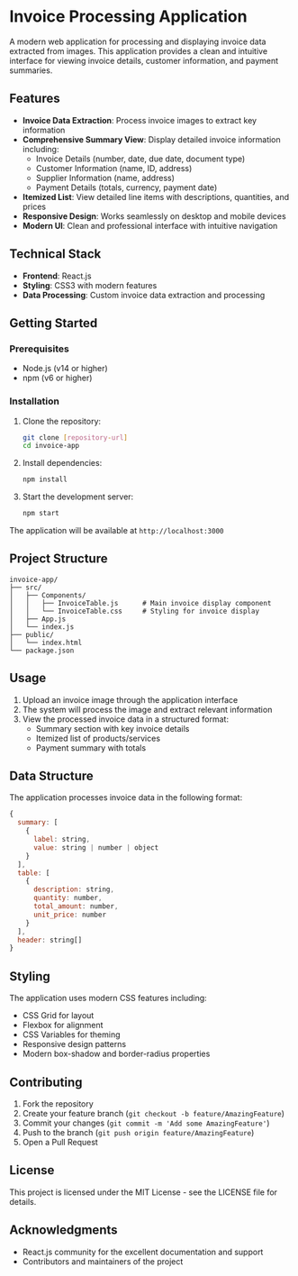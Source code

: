 # Invoice Processing Application

A modern web application for processing and displaying invoice data extracted from images. This application provides a clean and intuitive interface for viewing invoice details, customer information, and payment summaries.

## Features

- **Invoice Data Extraction**: Process invoice images to extract key information
- **Comprehensive Summary View**: Display detailed invoice information including:
  - Invoice Details (number, date, due date, document type)
  - Customer Information (name, ID, address)
  - Supplier Information (name, address)
  - Payment Details (totals, currency, payment date)
- **Itemized List**: View detailed line items with descriptions, quantities, and prices
- **Responsive Design**: Works seamlessly on desktop and mobile devices
- **Modern UI**: Clean and professional interface with intuitive navigation

## Technical Stack

- **Frontend**: React.js
- **Styling**: CSS3 with modern features
- **Data Processing**: Custom invoice data extraction and processing

## Getting Started

### Prerequisites

- Node.js (v14 or higher)
- npm (v6 or higher)

### Installation

1. Clone the repository:
   ```bash
   git clone [repository-url]
   cd invoice-app
   ```

2. Install dependencies:
   ```bash
   npm install
   ```

3. Start the development server:
   ```bash
   npm start
   ```

The application will be available at `http://localhost:3000`

## Project Structure

```
invoice-app/
├── src/
│   ├── Components/
│   │   ├── InvoiceTable.js      # Main invoice display component
│   │   └── InvoiceTable.css     # Styling for invoice display
│   ├── App.js
│   └── index.js
├── public/
│   └── index.html
└── package.json
```

## Usage

1. Upload an invoice image through the application interface
2. The system will process the image and extract relevant information
3. View the processed invoice data in a structured format:
   - Summary section with key invoice details
   - Itemized list of products/services
   - Payment summary with totals

## Data Structure

The application processes invoice data in the following format:

```javascript
{
  summary: [
    {
      label: string,
      value: string | number | object
    }
  ],
  table: [
    {
      description: string,
      quantity: number,
      total_amount: number,
      unit_price: number
    }
  ],
  header: string[]
}
```

## Styling

The application uses modern CSS features including:
- CSS Grid for layout
- Flexbox for alignment
- CSS Variables for theming
- Responsive design patterns
- Modern box-shadow and border-radius properties

## Contributing

1. Fork the repository
2. Create your feature branch (`git checkout -b feature/AmazingFeature`)
3. Commit your changes (`git commit -m 'Add some AmazingFeature'`)
4. Push to the branch (`git push origin feature/AmazingFeature`)
5. Open a Pull Request

## License

This project is licensed under the MIT License - see the LICENSE file for details.

## Acknowledgments

- React.js community for the excellent documentation and support
- Contributors and maintainers of the project 
